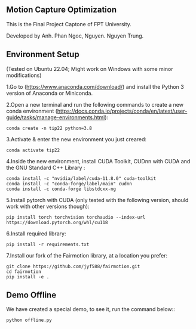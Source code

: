 ## Motion Capture Optimization
This is the Final Project Captone of FPT University.

Developed by Anh. Phan Ngoc, Nguyen. Nguyen Trung.

## Environment Setup

(Tested on Ubuntu 22.04; Might work on Windows with some minor modifications)

1.Go to (https://www.anaconda.com/download/) and install the Python 3 version of Anaconda or Miniconda.

2.Open a new terminal and run the following commands to create a new conda environment (https://docs.conda.io/projects/conda/en/latest/user-guide/tasks/manage-environments.html):

```conda create -n tip22 python=3.8```

3.Activate & enter the new environment you just creared:

```conda activate tip22```

4.Inside the new environment, install CUDA Toolkit, CUDnn with CUDA and the GNU Standard C++ Library :

```
conda install -c "nvidia/label/cuda-11.8.0" cuda-toolkit
conda install -c "conda-forge/label/main" cudnn
conda install -c conda-forge libstdcxx-ng
```

5.Install pytorch with CUDA (only tested with the following version, should work with other versions though):

```pip install torch torchvision torchaudio --index-url https://download.pytorch.org/whl/cu118``` 

6.Install required library:

```pip install -r requirements.txt```

7.Install our fork of the Fairmotion library, at a location you prefer:
```
git clone https://github.com/jyf588/fairmotion.git
cd fairmotion
pip install -e .
```

## Demo Offline

We have created a special demo, to see it, run the command below::

```python offline.py```